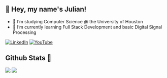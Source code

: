 ## 👋 Hey, my name's Julian!
- 👀 I’m studying Computer Science @ the University of Houston
- 🌱 I’m currently learning Full Stack Development and basic Digital Signal Processing

<!---
Julianaguilar98/Julianaguilar98 is a ✨ special ✨ repository because its `README.md` (this file) appears on your GitHub profile.
You can click the Preview link to take a look at your changes.
--->
<p>
	<a href="https://www.linkedin.com/in/julianaguilar98/"><img src="https://img.icons8.com/color/48/000000/linkedin.png" alt="LinkedIn"/></a>
	<a href="https://www.youtube.com/channel/UCdUvBftJI0nAMS3Wbch29lw"><img src="https://img.icons8.com/color/48/000000/youtube-play.png" alt="YouTube"/></a>
</p>

## Github Stats :compass:
<img src="https://github-readme-stats.vercel.app/api?username=julianaguilar98&hide=stars&show_icons=true&theme=tokyonight&line_height=32">
<img src="https://github-readme-stats.vercel.app/api/top-langs/?username=anuraghazra&layout=compact&theme=tokyonight">
